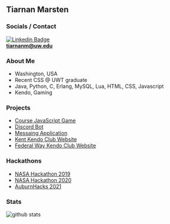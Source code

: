 ## Tiarnan Marsten

### Socials / Contact
[![Linkedin Badge](https://img.shields.io/badge/-Tiarnan_Marsten-%230077B5?style=flat-square&logo=Linkedin&logoColor=white&link=https://www.linkedin.com/in/tkmarsten/)](https://www.linkedin.com/in/tkmarsten/)  
**tiarnanm@uw.edu**

### About Me
- Washington, USA
- Recent CSS @ UWT graduate
- Java, Python, C, Erlang, MySQL, Lua, HTML, CSS, Javascript
- Kendo, Gaming

### Projects
- [Course JavaScript Game](https://github.com/amn34/491-Bullet-Hell)
- [Discord Bot](https://github.com/tkmarsten/kendo-bot)
- [Messaing Application](https://github.com/mperez68/Team8TCSS450)
- [Kent Kendo Club Website](http://kentkendo.org/)
- [Federal Way Kendo Club Website](http://federalwaykendo.org/)

### Hackathons
- [NASA Hackathon 2019](https://github.com/tkmarsten/nasa-hackathon)
- [NASA Hackathon 2020](https://github.com/amn34/HUSCII-CO2)
- [AuburnHacks 2021](https://github.com/amn34/Auburn-Client)

### Stats
![github stats](https://github-readme-stats.vercel.app/api?username=tkmarsten&show_icons=true)
